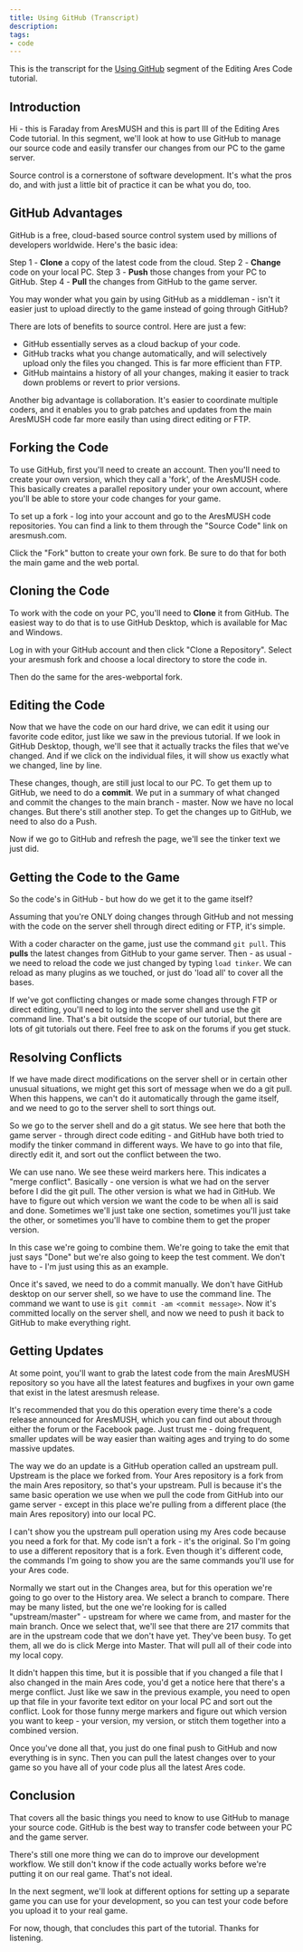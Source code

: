 ```yaml
---
title: Using GitHub (Transcript)
description:
tags: 
- code
---
```


This is the transcript for the [Using GitHub](/tutorials/code/git) segment of the Editing Ares Code tutorial.

## Introduction

Hi - this is Faraday from AresMUSH and this is part III of the Editing Ares Code tutorial.  In this segment, we'll look at how to use GitHub to manage our source code and easily transfer our changes from our PC to the game server.

Source control is a cornerstone of software development.  It's what the pros do, and with just a little bit of practice it can be what you do, too.

## GitHub Advantages

GitHub is a free, cloud-based source control system used by millions of developers worldwide.  Here's the basic idea:

Step 1 - **Clone** a copy of the latest code from the cloud.
Step 2 - **Change** code on your local PC.
Step 3 - **Push** those changes from your PC to GitHub.
Step 4 - **Pull** the changes from GitHub to the game server.

You may wonder what you gain by using GitHub as a middleman - isn't it easier just to upload directly to the game instead of going through GitHub?  

There are lots of benefits to source control.  Here are just a few:

* GitHub essentially serves as a cloud backup of your code.
* GitHub tracks what you change automatically, and will selectively upload only the files you changed.  This is far more efficient than FTP.
* GitHub maintains a history of all your changes, making it easier to track down problems or revert to prior versions.

Another big advantage is collaboration.  It's easier to coordinate multiple coders, and it enables you to grab patches and updates from the main AresMUSH code far more easily than using direct editing or FTP.

## Forking the Code

To use GitHub, first you'll need to create an account.  Then you'll need to create your own version, which they call a 'fork', of the AresMUSH code.  This basically creates a parallel repository under your own account, where you'll be able to store your code changes for your game.

To set up a fork - log into your account and go to the AresMUSH code repositories.  You can find a link to them through the "Source Code" link on aresmush.com.

Click the "Fork" button to create your own fork.  Be sure to do that for both the main game and the web portal.

## Cloning the Code

To work with the code on your PC, you'll need to **Clone** it from GitHub.  The easiest way to do that is to use GitHub Desktop, which is available for Mac and Windows.

Log in with your GitHub account and then click "Clone a Repository".  Select your aresmush fork and choose a local directory to store the code in.

Then do the same for the ares-webportal fork.

## Editing the Code

Now that we have the code on our hard drive, we can edit it using our favorite code editor, just like we saw in the previous tutorial.  If we look in GitHub Desktop, though, we'll see that it actually tracks the files that we've changed.  And if we click on the individual files, it will show us exactly what we changed, line by line. 

These changes, though, are still just local to our PC.  To get them up to GitHub, we need to do a **commit**.  We put in a summary of what changed and commit the changes to the main branch - master.  Now we have no local changes.  But there's still another step.  To get the changes up to GitHub, we need to also do a Push.

Now if we go to GitHub and refresh the page, we'll see the tinker text we just did.

## Getting the Code to the Game

So the code's in GitHub - but how do we get it to the game itself?

Assuming that you're ONLY doing changes through GitHub and not messing with the code on the server shell through direct editing or FTP, it's simple.

With a coder character on the game, just use the command `git pull`.  This **pulls** the latest changes from GitHub to your game server.   Then - as usual - we need to reload the code we just changed by typing `load tinker`.   We can reload as many plugins as we touched, or just do 'load all' to cover all the bases.

If we've got conflicting changes or made some changes through FTP or direct editing, you'll need to log into the server shell and use the git command line.  That's a bit outside the scope of our tutorial, but there are lots of git tutorials out there.  Feel free to ask on the forums if you get stuck.

## Resolving Conflicts

If we have made direct modifications on the server shell or in certain other unusual situations, we might get this sort of message when we do a git pull.  When this happens, we can't do it automatically through the game itself, and we need to go to the server shell to sort things out.  

So we go to the server shell and do a git status.  We see here that both the game server - through direct code editing - and GitHub have both tried to modify the tinker command in different ways.   We have to go into that file, directly edit it, and sort out the conflict between the two.

We can use nano.  We see these weird markers here.  This indicates a "merge conflict".  Basically - one version is what we had on the server before I did the git pull.  The other version is what we had in GitHub.  We have to figure out which version we want the code to be when all is said and done.  Sometimes we'll just take one section, sometimes you'll just take the other, or sometimes you'll have to combine them to get the proper version.

In this case we're going to combine them.  We're going to take the emit that just says "Done" but we're also going to keep the test comment.  We don't have to - I'm just using this as an example.

Once it's saved, we need to do a commit manually.  We don't have GitHub desktop on our server shell, so we have to use the command line.  The command we want to use is `git commit -am <commit message>`.   Now it's committed locally on the server shell, and now we need to push it back to GitHub to make everything right.

## Getting Updates

At some point, you'll want to grab the latest code from the main AresMUSH repository so you have all the latest features and bugfixes in your own game that exist in the latest aresmush release.

It's recommended that you do this operation every time there's a code release announced for AresMUSH, which you can find out about through either the forum or the Facebook page.  Just trust me - doing frequent, smaller updates will be way easier than waiting ages and trying to do some massive updates.


The way we do an update is a GitHub operation called an upstream pull.  Upstream is the place we forked from.  Your Ares repository is a fork from the main Ares repository, so that's your upstream.  Pull is because it's the same basic operation we use when we pull the code from GitHub into our game server - except in this place we're pulling from a different place (the main Ares repository) into our local PC.

I can't show you the upstream pull operation using my Ares code because you need a fork for that.  My code isn't a fork - it's the original.  So I'm going to use a different repository that is a fork.  Even though it's different code, the commands I'm going to show you are the same commands you'll use for your Ares code.

Normally we start out in the Changes area, but for this operation we're going to go over to the History area.  We select a branch to compare.  There may be many listed, but the one we're looking for is called "upstream/master" - upstream for where we came from, and master for the main branch.   Once we select that, we'll see that there are 217 commits that are in the upstream code that we don't have yet.  They've been busy.   To get them, all we do is click Merge into Master.  That will pull all of their code into my local copy.

It didn't happen this time, but it is possible that if you changed a file that I also changed in the main Ares code, you'd get a notice here that there's a merge conflict.  Just like we saw in the previous example, you need to open up that file in your favorite text editor on your local PC and sort out the conflict.  Look for those funny merge markers and figure out which version you want to keep - your version, my version, or stitch them together into a combined version.

Once you've done all that, you just do one final push to GitHub and now everything is in sync.  Then you can pull the latest changes over to your game so you have all of your code plus all the latest Ares code. 

## Conclusion

That covers all the basic things you need to know to use GitHub to manage your source code.  GitHub is the best way to transfer code between your PC and the game server.

There's still one more thing we can do to improve our development workflow.  We still don't know if the code actually works before we're putting it on our real game.  That's not ideal.

In the next segment, we'll look at different options for setting up a separate game you can use for your development, so you can test your code before you upload it to your real game.

For now, though, that concludes this part of the tutorial.  Thanks for listening.










